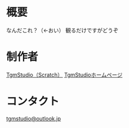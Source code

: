 概要
=
なんだこれ？（←おい）
観るだけですがどうぞ

制作者
=
[TgmStudio（Scratch）](https://scratch.mit.edu/users/TgmStudio)
[TgmStudioホームページ](https://newtgm.my.canva.site)

コンタクト
=
[tgmstudio@outlook.jp](mailto:tgmstudio@outlook.jp)
